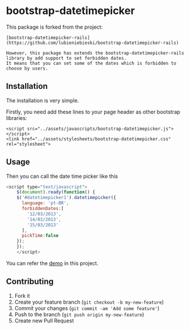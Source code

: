 # bootstrap-datetimepicker

This package is forked from the project:
	
	[bootstrap-datetimepicker-rails](https://github.com/lubieniebieski/bootstrap-datetimepicker-rails)
	
	However, this package has extends the bootstrap-datetimepicker-rails library by add support to set forbidden dates. 
	It means that you can set some of the dates which is forbidden to choose by users.

## Installation

The installation is very simple. 

Firstly, you need add these lines to your page header as other bootstrap libraries:

    <script src="../assets/javascripts/bootstrap-datetimepicker.js"></script>
	<link href="../assets/stylesheets/bootstrap-datetimepicker.css" rel="stylesheet">


## Usage


Then you can call the date time picker like this

```javascript
<script type="text/javascript">
	$(document).ready(function() {
	$('#datetimepicker1').datetimepicker({
	  language: 'pt-BR',
	  forbiddenDates:[
		'12/03/2013',
		'14/03/2013',
		'15/03/2013'
	  ],
	  pickTime:false
	});
	});
	</script>
```

You can refer the [demo](https://github.com/wanxsb/bootstrap-datetimepicker/blob/master/demo/demo1.html) in this project.

## Contributing

1. Fork it
2. Create your feature branch (`git checkout -b my-new-feature`)
3. Commit your changes (`git commit -am 'Add some feature'`)
4. Push to the branch (`git push origin my-new-feature`)
5. Create new Pull Request
